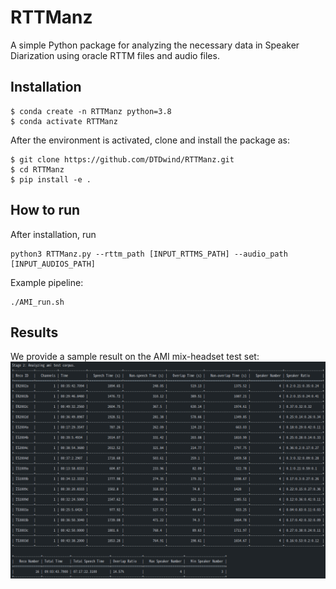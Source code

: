 # RTTManz
A simple Python package for analyzing the necessary data in Speaker Diarization using oracle RTTM files and audio files.

## Installation
```
$ conda create -n RTTManz python=3.8
$ conda activate RTTManz
```
After the environment is activated, clone and install the package as:
```
$ git clone https://github.com/DTDwind/RTTManz.git
$ cd RTTManz
$ pip install -e .
```

## How to run
After installation, run
```
python3 RTTManz.py --rttm_path [INPUT_RTTMS_PATH] --audio_path [INPUT_AUDIOS_PATH]
```
Example pipeline:
```
./AMI_run.sh
```

## Results
We provide a sample result on the AMI mix-headset test set:
![image](example/ami/result/AMI_testset_result.png)

